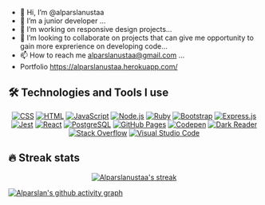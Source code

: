 - 👋 Hi, I’m @alparslanustaa
- 👀 I’m a junior developer ...
- 🌱 I’m working on responsive design projects...
- 💞️ I’m looking to collaborate on projects that can give me opportunity to gain more exprerience on developing code...
- 📫 How to reach me alparslanustaa@gmail.com ...
- Portfolio https://alparslanustaa.herokuapp.com/


## 🛠️ Technologies and Tools I use

<div align="center">
<p>
    <a href="https://github.com/search?q=user%3ADenverCoder1+language%3Acss"><img alt="CSS" src="https://img.shields.io/badge/CSS-1572B6.svg?logo=css3&logoColor=white"></a>
    <a href="https://github.com/search?q=user%3ADenverCoder1+language%3Ahtml"><img alt="HTML" src="https://img.shields.io/badge/HTML-E34F26.svg?logo=html5&logoColor=white"></a>
    <a href="https://github.com/search?q=user%3ADenverCoder1+language%3Ajavascript"><img alt="JavaScript" src="https://img.shields.io/badge/JavaScript-F7DF1E.svg?logo=javascript&logoColor=black"></a>
    <a href="https://github.com/search?q=user%3ADenverCoder1+language%3Ajavascript"><img alt="Node.js" src="https://img.shields.io/badge/Node.js-43853D.svg?logo=node.js&logoColor=white"></a>
    <a href="https://github.com/search?q=user%3ADenverCoder1+language%3Aruby"><img alt="Ruby" src="https://img.shields.io/badge/Ruby-CC342D.svg?logo=ruby&logoColor=white"></a>
    <a href="#"><img alt="Bootstrap" src="https://img.shields.io/badge/Bootstrap-7952B3.svg?logo=bootstrap&logoColor=white"></a>
    <a href="#"><img alt="Express.js" src="https://img.shields.io/badge/Express.js-404d59.svg?logo=express&logoColor=white"></a>
    <a href="#"><img alt="Jest" src="https://img.shields.io/badge/Jest-C21325.svg?logo=jest&logoColor=white"></a>
    <a href="#"><img alt="React" src="https://img.shields.io/badge/React-20232a.svg?logo=react&logoColor=%2361DAFB"></a>
    <a href="#"><img alt="PostgreSQL" src ="https://img.shields.io/badge/PostgreSQL-316192.svg?logo=postgresql&logoColor=white"></a>
    <a href="#"><img alt="GitHub Pages" src="https://img.shields.io/badge/GitHub%20Pages-327FC7.svg?logo=github&logoColor=white"></a>
    <a href="#"><img alt="Codepen" src="https://img.shields.io/badge/Codepen-000000.svg?logo=codepen&logoColor=white"></a>
    <a href="#"><img alt="Dark Reader" src="https://img.shields.io/badge/-Dark%20Reader-141E24?logo=dark-reader&logoColor=white"></a>
    <a href="#"><img alt="Stack Overflow" src="https://img.shields.io/badge/-Stack%20Overflow-FE7A16?logo=stack-overflow&logoColor=white"></a>
    <a href="#"><img alt="Visual Studio Code" src="https://img.shields.io/badge/Visual%20Studio%20Code-0078d7.svg?logo=visual-studio-code&logoColor=white"></a>
</p>
</div>


## 🔥 Streak stats


<!-- GitHub Readme Streak Stats - https://github.com/DenverCoder1/github-readme-streak-stats -->
<p align="center">
  <a href="https://github.com/Alparslanustaa/github-readme-streak-stats">
    <img title="🔥 Get streak stats for your profile at git.io/streak-stats" alt="Alparslanustaa's streak" src="https://github-readme-streak-stats.herokuapp.com/?user=Alparslanustaa&theme=monokai-metallian&hide_border=true"/>
  </a>
</p>

<!-- Some badges are from https://github.com/Ileriayo/markdown-badges -->

<!---
alparslanustaa/alparslanustaa is a ✨ special ✨ repository because its `README.md` (this file) appears on your GitHub profile.
You can click the Preview link to take a look at your changes.
--->      
[![Alparslan's github activity graph](https://activity-graph.herokuapp.com/graph?username=Alparslanustaa&bg_color=fffff0&color=708090&line=24292e&point=24292e&area=true&hide_border=true)](https://github.com/alparslanustaa/github-readme-activity-graph)
